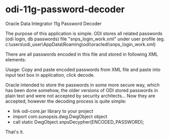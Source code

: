 odi-11g-password-decoder
========================

Oracle Data Integrator 11g Password Decoder

The purpose of this application is simple. ODI stores all related passwords (odi login, db passwords)
file "snps_login_work.xml" under user profile (eg. c:\users\odi_user\AppData\Roaming\odi\oracledi\snps_login_work.xml)

There are all passwords encoded in this file and stored in following XML elements:

<Field name="LoginPass" type="java.lang.String"><![CDATA[ENCODED_PASSWORD]]></Field>
<Field name="LoginDbpass" type="java.lang.String"><![CDATA[ENCODED_PASSWORD]]></Field>

Usage:
Copy and paste encoded passwords from XML file and paste into input text box in application, click decode.

Oracle intended to store the passwords in some more secure way, which has been done somehow, the older versions of ODI
stored passwords in plain text and were not accepted by security architects... Now they are accepted, however the 
decoding process is quite simple:
- link odi-core.jar library to your project
- import com.sunopsis.dwg.DwgObject object
- call static DwgObject.snpsDecypher(ENCODED_PASSWORD);

That's it.
